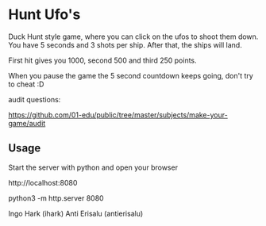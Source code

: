 # Hunt Ufo's

Duck Hunt style game, where you can click on the ufos to shoot them down.
You have 5 seconds and 3 shots per ship. After that, the ships will land.

First hit gives you 1000, second 500 and third 250 points.

When you pause the game the 5 second countdown keeps going, don't try to cheat :D

audit questions:

https://github.com/01-edu/public/tree/master/subjects/make-your-game/audit

## Usage

Start the server with python and open your browser

http://localhost:8080

python3 -m http.server 8080


Ingo Hark (ihark)
Anti Erisalu (antierisalu)